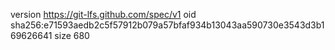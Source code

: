 version https://git-lfs.github.com/spec/v1
oid sha256:e71593aedb2c5f57912b079a57bfaf934b13043aa590730e3543d3b169626641
size 680
